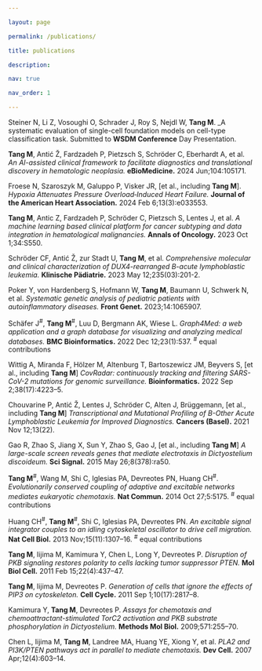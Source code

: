 ```yaml
---

layout: page

permalink: /publications/

title: publications

description: 

nav: true

nav_order: 1

---
```

Steiner N, Li Z, Vosoughi O, Schrader J, Roy S, Nejdl W, **Tang M**. _A systematic evaluation of single-cell foundation models on cell-type classification task. Submitted to **WSDM Conference** Day Presentation.

**Tang M**, Antić Ž, Fardzadeh P, Pietzsch S, Schröder C, Eberhardt A, et al. _An AI-assisted clinical framework to facilitate diagnostics and translational discovery in hematologic neoplasia._  **eBioMedicine.** 2024 Jun;104:105171.

Froese N, Szaroszyk M, Galuppo P, Visker JR, [et al., including **Tang M**]. _Hypoxia Attenuates Pressure Overload‐Induced Heart Failure._ **Journal of the American Heart Association.** 2024 Feb 6;13(3):e033553.

**Tang M**, Antic Z, Fardzadeh P, Schröder C, Pietzsch S, Lentes J, et al. _A machine learning based clinical platform for cancer subtyping and data integration in hematological malignancies._ **Annals of Oncology.** 2023 Oct 1;34:S550.

Schröder CF, Antić Ž, zur Stadt U, **Tang M**, et al. _Comprehensive molecular and clinical characterization of DUX4-rearranged B-acute lymphoblastic leukemia._ **Klinische Pädiatrie.** 2023 May 12;235(03):201-2.

Poker Y, von Hardenberg S, Hofmann W, **Tang M**, Baumann U, Schwerk N, et al. _Systematic genetic analysis of pediatric patients with autoinflammatory diseases._ **Front Genet.** 2023;14:1065907. 

Schäfer J<sup>#</sup>, **Tang M**<sup>#</sup>, Luu D, Bergmann AK, Wiese L. _Graph4Med: a web application and a graph database for visualizing and analyzing medical databases._ **BMC Bioinformatics.** 2022 Dec 12;23(1):537. <sup>#</sup> equal contributions

Wittig A, Miranda F, Hölzer M, Altenburg T, Bartoszewicz JM, Beyvers S, [et al., including **Tang M**] _CovRadar: continuously tracking and filtering SARS-CoV-2 mutations for genomic surveillance._ **Bioinformatics.** 2022 Sep 2;38(17):4223–5. 

Chouvarine P, Antić Ž, Lentes J, Schröder C, Alten J, Brüggemann, [et al., including **Tang M**] _Transcriptional and Mutational Profiling of B-Other Acute Lymphoblastic Leukemia for Improved Diagnostics._ **Cancers (Basel).** 2021 Nov 12;13(22).

Gao R, Zhao S, Jiang X, Sun Y, Zhao S, Gao J, [et al., including **Tang M**] _A large-scale screen reveals genes that mediate electrotaxis in Dictyostelium discoideum._ **Sci Signal.** 2015 May 26;8(378):ra50. 

**Tang M**<sup>#</sup>, Wang M, Shi C, Iglesias PA, Devreotes PN, Huang CH<sup>#</sup>. _Evolutionarily conserved coupling of adaptive and excitable networks mediates eukaryotic chemotaxis._ **Nat Commun.** 2014 Oct 27;5:5175. <sup>#</sup> equal contributions

Huang CH<sup>#</sup>, **Tang M**<sup>#</sup>, Shi C, Iglesias PA, Devreotes PN. _An excitable signal integrator couples to an idling cytoskeletal oscillator to drive cell migration._ **Nat Cell Biol.** 2013 Nov;15(11):1307–16. <sup>#</sup> equal contributions

**Tang M**, Iijima M, Kamimura Y, Chen L, Long Y, Devreotes P. _Disruption of PKB signaling restores polarity to cells lacking tumor suppressor PTEN._ **Mol Biol Cell.** 2011 Feb 15;22(4):437–47. 

**Tang M**, Iijima M, Devreotes P. _Generation of cells that ignore the effects of PIP3 on cytoskeleton._ **Cell Cycle.** 2011 Sep 1;10(17):2817–8. 

Kamimura Y, **Tang M**, Devreotes P. _Assays for chemotaxis and chemoattractant-stimulated TorC2 activation and PKB substrate phosphorylation in Dictyostelium._ **Methods Mol Biol.** 2009;571:255–70. 

Chen L, Iijima M, **Tang M**, Landree MA, Huang YE, Xiong Y, et al. _PLA2 and PI3K/PTEN pathways act in parallel to mediate chemotaxis._ **Dev Cell.** 2007 Apr;12(4):603–14. 

